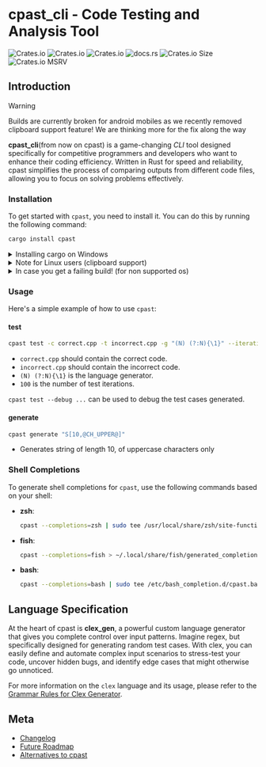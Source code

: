 # cpast_cli - Code Testing and Analysis Tool

![Crates.io](https://img.shields.io/crates/v/cpast?style=for-the-badge&logo=rust&logoColor=D9E0EE&labelColor=292324)
![Crates.io](https://img.shields.io/crates/d/cpast?style=for-the-badge&logo=rust&logoColor=D9E0EE&labelColor=292324)
![Crates.io](https://img.shields.io/crates/l/cpast?style=for-the-badge&logo=rust&logoColor=D9E0EE&labelColor=292324)
![docs.rs](https://img.shields.io/docsrs/cpast?style=for-the-badge&logo=rust&logoColor=D9E0EE&labelColor=292324)
![Crates.io Size](https://img.shields.io/crates/size/cpast?style=for-the-badge&logo=rust&logoColor=D9E0EE&labelColor=292324)
![Crates.io MSRV](https://img.shields.io/crates/msrv/cpast?style=for-the-badge&logo=rust&logoColor=D9E0EE&labelColor=292324)

## Introduction

> [!WARNING]
> Builds are currently broken for android mobiles as we recently removed clipboard support feature! We are thinking more for the fix along the way

**cpast_cli**(from now on cpast) is a game-changing _CLI_ tool designed specifically for competitive programmers and developers who want to enhance their coding efficiency. Written in Rust for speed and reliability, cpast simplifies the process of comparing outputs from different code files, allowing you to focus on solving problems effectively.

### Installation

To get started with `cpast`, you need to install it. You can do this by running the following command:

```bash
cargo install cpast
```

<details>
<summary>Installing cargo on Windows</summary>
<br>
On windows, to install cargo, run these commands in terminal (for faster and lighter setup)

```bash
winget install rustup
rustup toolchain install stable-x86_64-pc-windows-gnu
rustup default stable-x86_64-pc-windows-gnu
```

</details>

<details>
<summary>Note for Linux users (clipboard support)</summary>
<br>
On Linux, you'll need to have xorg-dev and libxcb-composite0-dev to compile. On Debian and Ubuntu you can install them with

```bash
sudo apt install xorg-dev libxcb-composite0-dev
```

Required for clipboard support!

Chances are that clipboard support might be broken for some WMs like bspwm, but other features will work just fine!

</details>

<details>
<summary>In case you get a failing build! (for non supported os)</summary>
<br>
cpast is pretty minimalistic by default, but to support basic CLI features like clipboard copying etc, we need to depend on system dependencies, whose support may/may not be provided for unsupported OSes!

We have first class support for macOS, Linux (GNOME, KDE, Hyprland) and Windows

```bash
cargo install cpast 
```

</details>

### Usage

Here's a simple example of how to use `cpast`:

#### test

```bash
cpast test -c correct.cpp -t incorrect.cpp -g "(N) (?:N){\1}" --iterations 100
```

* `correct.cpp` should contain the correct code.
* `incorrect.cpp` should contain the incorrect code.
* `(N) (?:N){\1}` is the language generator.
* `100` is the number of test iterations.

`cpast test --debug ...` can be used to debug the test cases generated.

#### generate

```bash
cpast generate "S[10,@CH_UPPER@]"
```

* Generates string of length 10, of uppercase characters only


### Shell Completions

To generate shell completions for `cpast`, use the following commands based on your shell:

- **zsh**: 
  ```bash
  cpast --completions=zsh | sudo tee /usr/local/share/zsh/site-functions/_cpast
  ```

- **fish**: 
  ```bash
  cpast --completions=fish > ~/.local/share/fish/generated_completions/cpast.fish
  ```

- **bash**: 
  ```bash
  cpast --completions=bash | sudo tee /etc/bash_completion.d/cpast.bash
  ```

## Language Specification

At the heart of cpast is **clex_gen**, a powerful custom language generator that gives you complete control over input patterns. Imagine regex, but specifically designed for generating random test cases. With clex, you can easily define and automate complex input scenarios to stress-test your code, uncover hidden bugs, and identify edge cases that might otherwise go unnoticed.

For more information on the `clex` language and its usage, please refer to the [Grammar Rules for Clex Generator](../clex_gen/docs/CLEX_LANG_SPECS.md).

## Meta

* [Changelog](./CHANGELOG.md)
* [Future Roadmap](./docs/ROADMAP.md)
* [Alternatives to cpast](./docs/ALTERNATIVES.md)
